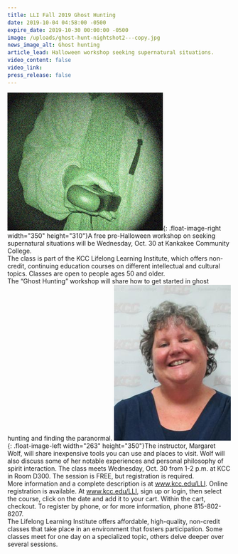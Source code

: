 ```yaml
---
title: LLI Fall 2019 Ghost Hunting
date: 2019-10-04 04:58:00 -0500
expire_date: 2019-10-30 00:00:00 -0500
image: /uploads/ghost-hunt-nightshot2---copy.jpg
news_image_alt: Ghost hunting
article_lead: Halloween workshop seeking supernatural situations.
video_content: false
video_link:
press_release: false
---
```


![](/uploads/ghost-hunt-nightshot2---copy.jpg){: .float-image-right width="350" height="310"}A free pre-Halloween workshop on seeking supernatural situations will be Wednesday, Oct. 30 at Kankakee Community College.<br>The class is part of the KCC Lifelong Learning Institute, which offers non-credit, continuing education courses on different intellectual and cultural topics. Classes are open to people ages 50 and older.&nbsp;<br>The “Ghost Hunting” workshop will share how to get started in ghost hunting and finding the paranormal. ![](/uploads/0218427---copy.jpg){: .float-image-left width="263" height="350"}The instructor, Margaret Wolf, will share inexpensive tools you can use and places to visit. Wolf will also discuss some of her notable experiences and personal philosophy of spirit interaction. The class meets Wednesday, Oct. 30 from 1-2 p.m. at KCC in Room D300. The session is FREE, but registration is required.<br>More information and a complete description is at www.kcc.edu/LLI. Online registration is available. At www.kcc.edu/LLI, sign up or login, then select the course, click on the date and add it to your cart. Within the cart, checkout. To register by phone, or for more information, phone 815-802-8207.<br>The Lifelong Learning Institute offers affordable, high-quality, non-credit classes that take place in an environment that fosters participation. Some classes meet for one day on a specialized topic, others delve deeper over several sessions.<br>&nbsp;